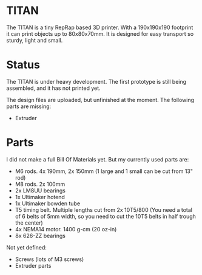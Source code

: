 TITAN
=====

The TITAN is a tiny RepRap based 3D printer. With a 190x190x190 footprint it can print objects up to 80x80x70mm. It is designed for easy transport so sturdy, light and small.

Status
======

The TITAN is under heavy development. The first prototype is still being assembled, and it has not printed yet.

The design files are uploaded, but unfinished at the moment. The following parts are missing:
* Extruder

Parts
=====

I did not make a full Bill Of Materials yet. But my currently used parts are:

* M6 rods. 4x 190mm, 2x 150mm (1 large and 1 small can be cut from 13" rod)
* M8 rods. 2x 100mm
* 2x LM8UU bearings
* 1x Ultimaker hotend
* 1x Ultimaker bowden tube
* T5 timing belt. Multiple lengths cut from 2x 10T5/800 (You need a total of 6 belts of 5mm width, so you need to cut the 10T5 belts in half trough the center)
* 4x NEMA14 motor. 1400 g-cm (20 oz-in)
* 8x 626-ZZ bearings

Not yet defined:
* Screws (lots of M3 screws)
* Extruder parts

